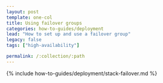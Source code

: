 ```yaml
---
layout: post
template: one-col
title: Using failover groups
categories: how-to-guides/deployment
lead: "How to set up and use a failover group"
legacy: false
tags: ["high-availability"]

permalink: /:collection/:path
---
```

{% include how-to-guides/deployment/stack-failover.md %}